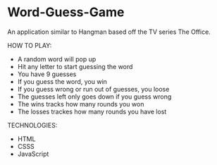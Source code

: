 # Word-Guess-Game
An application similar to Hangman based off the TV series The Office.

HOW TO PLAY:
* A random word will pop up
* Hit any letter to start guessing the word
* You have 9 guesses
* If you guess the word, you win
* If you guess wrong or run out of guesses, you loose
* The guesses left only goes down if you guess wrong
* The wins tracks how many rounds you won
* The losses trackes how many rounds you have lost

TECHNOLOGIES:
* HTML
* CSSS
* JavaScript

 